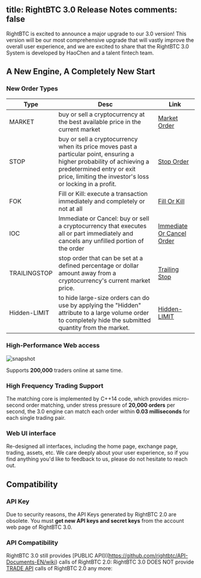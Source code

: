 title: RightBTC 3.0 Release Notes
comments: false
---
RightBTC is excited to announce a major upgrade to our 3.0 version! This version will be our most comprehensive upgrade that will vastly improve the overall user experience, and we are excited to share that the RightBTC 3.0 System is developed by HaoChen and a talent fintech team.

## A New Engine, A Completely New Start
### New Order Types
Type | Desc | Link
--- | --- | ---
MARKET | buy or sell a cryptocurrency at the best available price in the current market | [Market Order](https://www.investopedia.com/terms/m/marketorder.asp)
STOP | buy or sell a cryptocurrency when its price moves past a particular point, ensuring a higher probability of achieving a predetermined entry or exit price, limiting the investor's loss or locking in a profit.  | [Stop Order](https://www.investopedia.com/terms/s/stoporder.asp)
FOK | Fill or Kill: execute a transaction immediately and completely or not at all | [Fill Or Kill](https://www.investopedia.com/terms/f/fok.asp)
IOC | Immediate or Cancel: buy or sell a cryptocurrency that executes all or part immediately and cancels any unfilled portion of the order | [Immediate Or Cancel Order](https://www.investopedia.com/terms/i/immediateorcancel.asp)
TRAILINGSTOP | stop order that can be set at a defined percentage or dollar amount away from a cryptocurrency's current market price. | [Trailing Stop](https://www.investopedia.com/terms/t/trailingstop.asp)
Hidden-LIMIT| to hide large-size orders can do use by applying the "Hidden" attribute to a large volume order to completely hide the submitted quantity from the market. | [Hidden-LIMIT](https://papers.ssrn.com/sol3/papers.cfm?abstract_id=676564)

### High-Performance Web access
![snapshot](/img/rbtc-snapshot.png)

Supports **200,000** traders online at same time.

### High Frequency Trading Support
The matching core is implemented by C++14 code, which provides micro-second order matching, under stress pressure of **20,000 orders** per second, the 3.0 engine can match each order within **0.03 milliseconds** for each single trading pair.

### Web UI interface
Re-designed all interfaces, including the home page, exchange page, trading, assets, etc.
We care deeply about your user experience, so if you find anything you'd like to feedback to us, please do not hesitate to reach out.

## Compatibility

### API Key
Due to security reasons, the API Keys generated by RightBTC 2.0 are obsolete.
You must **get new API keys and secret keys** from the account web page of RightBTC 3.0.

### API Compatibility
RightBTC 3.0 still provides [PUBLIC API]((https://github.com/rightbtc/API-Documents-EN/wiki) calls of RightBTC 2.0:
RightBTC 3.0 DOES NOT provide [TRADE API](https://github.com/rightbtc/API-Documents-EN/wiki) calls of RightBTC 2.0 any more:
